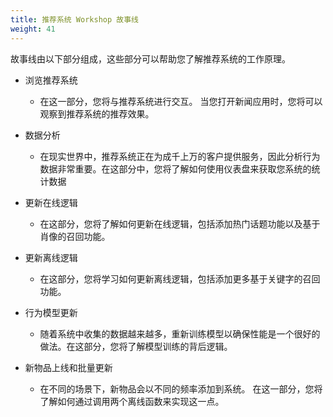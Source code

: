 ```yaml
---
title: 推荐系统 Workshop 故事线
weight: 41
---
```


故事线由以下部分组成，这些部分可以帮助您了解推荐系统的工作原理。 

* 浏览推荐系统
    * 在这一部分，您将与推荐系统进行交互。 当您打开新闻应用时，您将可以观察到推荐系统的推荐效果。 

* 数据分析 
  * 在现实世界中，推荐系统正在为成千上万的客户提供服务，因此分析行为数据非常重要。在这部分中，您将了解如何使用仪表盘来获取您系统的统计数据 

* 更新在线逻辑
    * 在这部分，您将了解如何更新在线逻辑，包括添加热门话题功能以及基于肖像的召回功能。
  
* 更新离线逻辑
    * 在这部分，您将学习如何更新离线逻辑，包括添加更多基于关键字的召回功能。
  
* 行为模型更新 
  * 随着系统中收集的数据越来越多，重新训练模型以确保性能是一个很好的做法。在这部分，您将了解模型训练的背后逻辑。

* 新物品上线和批量更新    
  * 在不同的场景下，新物品会以不同的频率添加到系统。 在这一部分，您将了解如何通过调用两个离线函数来实现这一点。 

